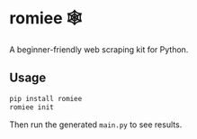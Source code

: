 # romiee 🕸️

A beginner-friendly web scraping kit for Python.

## Usage

```bash
pip install romiee
romiee init
```

Then run the generated `main.py` to see results.

